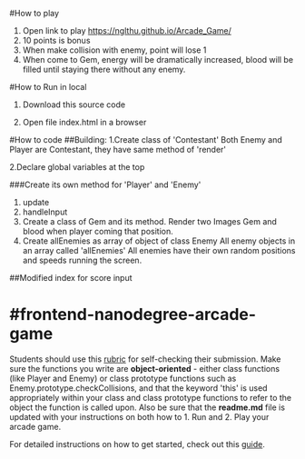 #How to play
1. Open link to play
https://nglthu.github.io/Arcade_Game/
2. 10 points is bonus
3. When make collision with enemy, point will lose 1
4. When come to Gem, energy will be dramatically increased, blood will be filled until staying there without any enemy.

#How to Run in local
1. Download this source code

2. Open file index.html in a browser


#How to code
##Building: 
1.Create class of 'Contestant'
Both Enemy and Player are Contestant, they have same method of 'render'

2.Declare global variables at the top

###Create its own method for 'Player' and 'Enemy'

1. update
2. handleInput
3. Create a class of Gem and its method. 
Render two Images Gem and blood when player coming that position.  
4. Create allEnemies as array of object of class Enemy
All enemy objects in an array called 'allEnemies'
All enemies have their own random positions and speeds running the screen. 

##Modified index for score input


#frontend-nanodegree-arcade-game
===============================

Students should use this [rubric](https://review.udacity.com/#!/projects/2696458597/rubric) for self-checking their submission. Make sure the functions you write are **object-oriented** - either class functions (like Player and Enemy) or class prototype functions such as Enemy.prototype.checkCollisions, and that the keyword 'this' is used appropriately within your class and class prototype functions to refer to the object the function is called upon. Also be sure that the **readme.md** file is updated with your instructions on both how to 1. Run and 2. Play your arcade game.

For detailed instructions on how to get started, check out this [guide](https://docs.google.com/document/d/1v01aScPjSWCCWQLIpFqvg3-vXLH2e8_SZQKC8jNO0Dc/pub?embedded=true).
